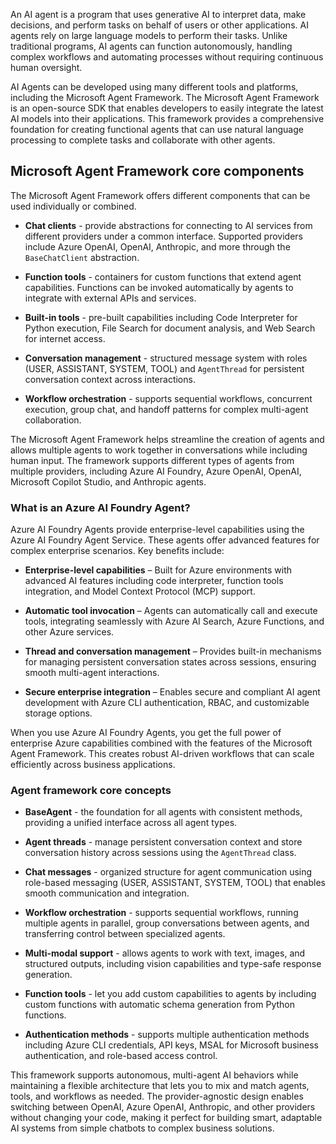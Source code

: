 An AI agent is a program that uses generative AI to interpret data, make decisions, and perform tasks on behalf of users or other applications. AI agents rely on large language models to perform their tasks. Unlike traditional programs, AI agents can function autonomously, handling complex workflows and automating processes without requiring continuous human oversight.

AI Agents can be developed using many different tools and platforms, including the Microsoft Agent Framework. The Microsoft Agent Framework is an open-source SDK that enables developers to easily integrate the latest AI models into their applications. This framework provides a comprehensive foundation for creating functional agents that can use natural language processing to complete tasks and collaborate with other agents.

## Microsoft Agent Framework core components

The Microsoft Agent Framework offers different components that can be used individually or combined.

- **Chat clients** - provide abstractions for connecting to AI services from different providers under a common interface. Supported providers include Azure OpenAI, OpenAI, Anthropic, and more through the `BaseChatClient` abstraction.

- **Function tools** - containers for custom functions that extend agent capabilities. Functions can be invoked automatically by agents to integrate with external APIs and services.

- **Built-in tools** - pre-built capabilities including Code Interpreter for Python execution, File Search for document analysis, and Web Search for internet access.

- **Conversation management** - structured message system with roles (USER, ASSISTANT, SYSTEM, TOOL) and `AgentThread` for persistent conversation context across interactions.

- **Workflow orchestration** - supports sequential workflows, concurrent execution, group chat, and handoff patterns for complex multi-agent collaboration.

The Microsoft Agent Framework helps streamline the creation of agents and allows multiple agents to work together in conversations while including human input. The framework supports different types of agents from multiple providers, including Azure AI Foundry, Azure OpenAI, OpenAI, Microsoft Copilot Studio, and Anthropic agents.

### What is an Azure AI Foundry Agent?

Azure AI Foundry Agents provide enterprise-level capabilities using the Azure AI Foundry Agent Service. These agents offer advanced features for complex enterprise scenarios. Key benefits include:

- **Enterprise-level capabilities** – Built for Azure environments with advanced AI features including code interpreter, function tools integration, and Model Context Protocol (MCP) support.

- **Automatic tool invocation** – Agents can automatically call and execute tools, integrating seamlessly with Azure AI Search, Azure Functions, and other Azure services.

- **Thread and conversation management** – Provides built-in mechanisms for managing persistent conversation states across sessions, ensuring smooth multi-agent interactions.

- **Secure enterprise integration** – Enables secure and compliant AI agent development with Azure CLI authentication, RBAC, and customizable storage options.

When you use Azure AI Foundry Agents, you get the full power of enterprise Azure capabilities combined with the features of the Microsoft Agent Framework. This creates robust AI-driven workflows that can scale efficiently across business applications.

### Agent framework core concepts

- **BaseAgent** - the foundation for all agents with consistent methods, providing a unified interface across all agent types.

- **Agent threads** - manage persistent conversation context and store conversation history across sessions using the `AgentThread` class.

- **Chat messages** - organized structure for agent communication using role-based messaging (USER, ASSISTANT, SYSTEM, TOOL) that enables smooth communication and integration.

- **Workflow orchestration** - supports sequential workflows, running multiple agents in parallel, group conversations between agents, and transferring control between specialized agents.

- **Multi-modal support** - allows agents to work with text, images, and structured outputs, including vision capabilities and type-safe response generation.

- **Function tools** - let you add custom capabilities to agents by including custom functions with automatic schema generation from Python functions.

- **Authentication methods** - supports multiple authentication methods including Azure CLI credentials, API keys, MSAL for Microsoft business authentication, and role-based access control.

This framework supports autonomous, multi-agent AI behaviors while maintaining a flexible architecture that lets you to mix and match agents, tools, and workflows as needed. The provider-agnostic design enables switching between OpenAI, Azure OpenAI, Anthropic, and other providers without changing your code, making it perfect for building smart, adaptable AI systems from simple chatbots to complex business solutions.